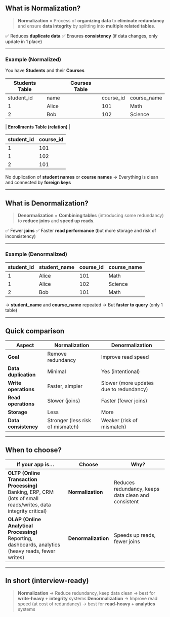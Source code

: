 ## **What is Normalization?**

> **Normalization** = Process of **organizing data** to **eliminate redundancy** and ensure **data integrity** by splitting into **multiple related tables**.

✅ Reduces **duplicate data**
✅ Ensures **consistency** (if data changes, only update in 1 place)

---

### **Example (Normalized)**

You have **Students** and their **Courses**

| **Students Table** |       | **Courses Table** |            |              |
| ------------------ | ----- | ----------------- | ---------- | ------------ |
| student\_id        | name  |                   | course\_id | course\_name |
| 1                  | Alice |                   | 101        | Math         |
| 2                  | Bob   |                   | 102        | Science      |

\| **Enrollments Table (relation)** |

| student\_id | course\_id |
| ----------- | ---------- |
| 1           | 101        |
| 1           | 102        |
| 2           | 101        |

No duplication of **student names** or **course names**
→ Everything is clean and connected by **foreign keys**

---

## **What is Denormalization?**

> **Denormalization** = **Combining tables** (introducing some redundancy) to **reduce joins** and **speed up reads**.

✅ Fewer **joins**
✅ Faster **read performance** (but more storage and risk of inconsistency)

---

### **Example (Denormalized)**

| student\_id | student\_name | course\_id | course\_name |
| ----------- | ------------- | ---------- | ------------ |
| 1           | Alice         | 101        | Math         |
| 1           | Alice         | 102        | Science      |
| 2           | Bob           | 101        | Math         |

→ **student\_name** and **course\_name** repeated
→ But **faster to query** (only 1 table)

---

## **Quick comparison**

| **Aspect**           | **Normalization**                | **Denormalization**                     |
| -------------------- | -------------------------------- | --------------------------------------- |
| **Goal**             | Remove redundancy                | Improve read speed                      |
| **Data duplication** | Minimal                          | Yes (intentional)                       |
| **Write operations** | Faster, simpler                  | Slower (more updates due to redundancy) |
| **Read operations**  | Slower (joins)                   | Faster (fewer joins)                    |
| **Storage**          | Less                             | More                                    |
| **Data consistency** | Stronger (less risk of mismatch) | Weaker (risk of mismatch)               |

---

## **When to choose?**

| **If your app is…**                                                                                                 | **Choose**          | **Why?**                                            |
| ------------------------------------------------------------------------------------------------------------------- | ------------------- | --------------------------------------------------- |
| **OLTP (Online Transaction Processing)**<br>Banking, ERP, CRM (lots of small reads/writes, data integrity critical) | **Normalization**   | Reduces redundancy, keeps data clean and consistent |
| **OLAP (Online Analytical Processing)**<br>Reporting, dashboards, analytics (heavy reads, fewer writes)             | **Denormalization** | Speeds up reads, fewer joins                        |

---

## **In short (interview-ready)**

> **Normalization** → Reduce redundancy, keep data clean → best for **write-heavy + integrity** systems
> **Denormalization** → Improve read speed (at cost of redundancy) → best for **read-heavy + analytics** systems
